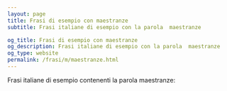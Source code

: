 ```yaml
---
layout: page
title: Frasi di esempio con maestranze 
subtitle: Frasi italiane di esempio con la parola  maestranze

og_title: Frasi di esempio con maestranze 
og_description: Frasi italiane di esempio con la parola  maestranze
og_type: website
permalink: /frasi/m/maestranze.html
---
```


Frasi italiane di esempio contenenti la parola maestranze:


